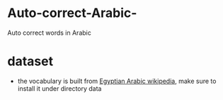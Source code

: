 # Auto-correct-Arabic-
Auto correct words in Arabic
# dataset
- the vocabulary is built from [Egyptian Arabic wikipedia](https://drive.google.com/file/d/1bgDu-LFQRB0wHGtRCCqJW5Gg_4DDDB0G/view?usp=sharing), make sure to install it under directory data
